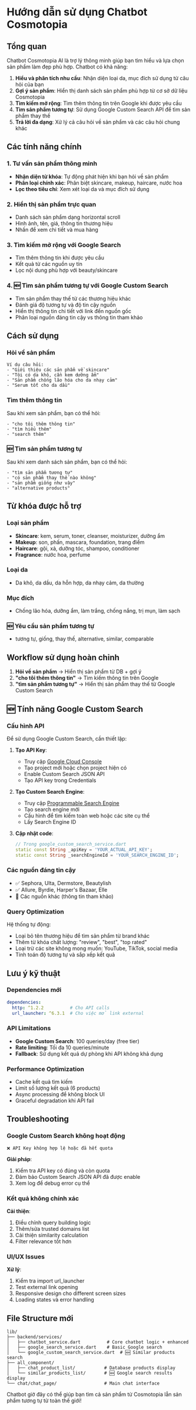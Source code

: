 # Hướng dẫn sử dụng Chatbot Cosmotopia

## Tổng quan
Chatbot Cosmotopia AI là trợ lý thông minh giúp bạn tìm hiểu và lựa chọn sản phẩm làm đẹp phù hợp. Chatbot có khả năng:

1. **Hiểu và phân tích nhu cầu**: Nhận diện loại da, mục đích sử dụng từ câu hỏi của bạn
2. **Gợi ý sản phẩm**: Hiển thị danh sách sản phẩm phù hợp từ cơ sở dữ liệu Cosmotopia
3. **Tìm kiếm mở rộng**: Tìm thêm thông tin trên Google khi được yêu cầu
4. **Tìm sản phẩm tương tự**: Sử dụng Google Custom Search API để tìm sản phẩm thay thế
5. **Trả lời đa dạng**: Xử lý cả câu hỏi về sản phẩm và các câu hỏi chung khác

## Các tính năng chính

### 1. Tư vấn sản phẩm thông minh
- **Nhận diện từ khóa**: Tự động phát hiện khi bạn hỏi về sản phẩm
- **Phân loại chính xác**: Phân biệt skincare, makeup, haircare, nước hoa
- **Lọc theo tiêu chí**: Xem xét loại da và mục đích sử dụng

### 2. Hiển thị sản phẩm trực quan
- Danh sách sản phẩm dạng horizontal scroll
- Hình ảnh, tên, giá, thông tin thương hiệu
- Nhấn để xem chi tiết và mua hàng

### 3. Tìm kiếm mở rộng với Google Search
- Tìm thêm thông tin khi được yêu cầu
- Kết quả từ các nguồn uy tín
- Lọc nội dung phù hợp với beauty/skincare

### 4. 🆕 Tìm sản phẩm tương tự với Google Custom Search
- Tìm sản phẩm thay thế từ các thương hiệu khác
- Đánh giá độ tương tự và độ tin cậy nguồn
- Hiển thị thông tin chi tiết với link đến nguồn gốc
- Phân loại nguồn đáng tin cậy vs thông tin tham khảo

## Cách sử dụng

### Hỏi về sản phẩm
```
Ví dụ câu hỏi:
- "Giới thiệu các sản phẩm về skincare"
- "Tôi có da khô, cần kem dưỡng ẩm"
- "Sản phẩm chống lão hóa cho da nhạy cảm"
- "Serum tốt cho da dầu"
```

### Tìm thêm thông tin
Sau khi xem sản phẩm, bạn có thể hỏi:
```
- "cho tôi thêm thông tin"
- "tìm hiểu thêm"
- "search thêm"
```

### 🆕 Tìm sản phẩm tương tự
Sau khi xem danh sách sản phẩm, bạn có thể hỏi:
```
- "tìm sản phẩm tương tự"
- "có sản phẩm thay thế nào không"
- "sản phẩm giống như vậy"
- "alternative products"
```

## Từ khóa được hỗ trợ

### Loại sản phẩm
- **Skincare**: kem, serum, toner, cleanser, moisturizer, dưỡng ẩm
- **Makeup**: son, phấn, mascara, foundation, trang điểm
- **Haircare**: gội, xả, dưỡng tóc, shampoo, conditioner
- **Fragrance**: nước hoa, perfume

### Loại da
- Da khô, da dầu, da hỗn hợp, da nhạy cảm, da thường

### Mục đích
- Chống lão hóa, dưỡng ẩm, làm trắng, chống nắng, trị mụn, làm sạch

### 🆕 Yêu cầu sản phẩm tương tự
- tương tự, giống, thay thế, alternative, similar, comparable

## Workflow sử dụng hoàn chỉnh

1. **Hỏi về sản phẩm** → Hiển thị sản phẩm từ DB + gợi ý
2. **"cho tôi thêm thông tin"** → Tìm kiếm thông tin trên Google
3. **"tìm sản phẩm tương tự"** → Hiển thị sản phẩm thay thế từ Google Custom Search

## 🆕 Tính năng Google Custom Search

### Cấu hình API
Để sử dụng Google Custom Search, cần thiết lập:

1. **Tạo API Key**: 
   - Truy cập [Google Cloud Console](https://console.cloud.google.com/)
   - Tạo project mới hoặc chọn project hiện có
   - Enable Custom Search JSON API
   - Tạo API key trong Credentials

2. **Tạo Custom Search Engine**:
   - Truy cập [Programmable Search Engine](https://programmablesearchengine.google.com/)
   - Tạo search engine mới
   - Cấu hình để tìm kiếm toàn web hoặc các site cụ thể
   - Lấy Search Engine ID

3. **Cập nhật code**:
   ```dart
   // Trong google_custom_search_service.dart
   static const String _apiKey = 'YOUR_ACTUAL_API_KEY';
   static const String _searchEngineId = 'YOUR_SEARCH_ENGINE_ID';
   ```

### Các nguồn đáng tin cậy
- ✅ Sephora, Ulta, Dermstore, Beautylish
- ✅ Allure, Byrdie, Harper's Bazaar, Elle
- 🔸 Các nguồn khác (thông tin tham khảo)

### Query Optimization
Hệ thống tự động:
- Loại bỏ tên thương hiệu để tìm sản phẩm từ brand khác
- Thêm từ khóa chất lượng: "review", "best", "top rated"
- Loại trừ các site không mong muốn: YouTube, TikTok, social media
- Tính toán độ tương tự và sắp xếp kết quả

## Lưu ý kỹ thuật

### Dependencies mới
```yaml
dependencies:
  http: ^1.2.2          # Cho API calls
  url_launcher: ^6.3.1  # Cho việc mở link external
```

### API Limitations
- **Google Custom Search**: 100 queries/day (free tier)
- **Rate limiting**: Tối đa 10 queries/minute
- **Fallback**: Sử dụng kết quả dự phòng khi API không khả dụng

### Performance Optimization
- Cache kết quả tìm kiếm
- Limit số lượng kết quả (6 products)
- Async processing để không block UI
- Graceful degradation khi API fail

## Troubleshooting

### Google Custom Search không hoạt động
```
❌ API Key không hợp lệ hoặc đã hết quota
```
**Giải pháp**:
1. Kiểm tra API key có đúng và còn quota
2. Đảm bảo Custom Search JSON API đã được enable
3. Xem log để debug error cụ thể

### Kết quả không chính xác
**Cải thiện**:
1. Điều chỉnh query building logic
2. Thêm/sửa trusted domains list
3. Cải thiện similarity calculation
4. Filter relevance tốt hơn

### UI/UX Issues
**Xử lý**:
1. Kiểm tra import url_launcher
2. Test external link opening
3. Responsive design cho different screen sizes
4. Loading states và error handling

## File Structure mới

```
lib/
├── backend/services/
│   ├── chatbot_service.dart          # Core chatbot logic + enhanced
│   ├── google_search_service.dart    # Basic Google search
│   └── google_custom_search_service.dart  # 🆕 Similar products search
├── all_component/
│   ├── chat_product_list/           # Database products display
│   └── similar_products_list/       # 🆕 Google search results display
└── chat/chat_page/                  # Main chat interface
```

Chatbot giờ đây có thể giúp bạn tìm cả sản phẩm từ Cosmotopia lẫn sản phẩm tương tự từ toàn thế giới! 